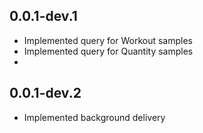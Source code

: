 ## 0.0.1-dev.1

* Implemented query for Workout samples
* Implemented query for Quantity samples
* 
## 0.0.1-dev.2

* Implemented background delivery
